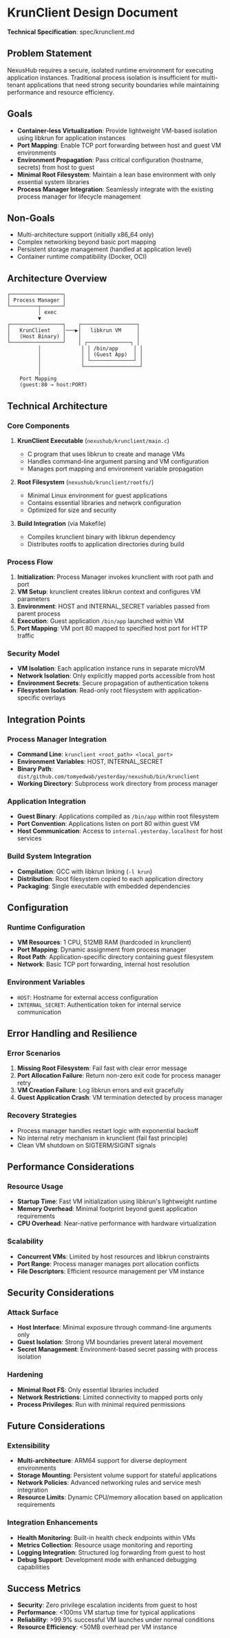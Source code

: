 # KrunClient Design Document

**Technical Specification**: spec/krunclient.md

## Problem Statement

NexusHub requires a secure, isolated runtime environment for executing application instances. Traditional process isolation is insufficient for multi-tenant applications that need strong security boundaries while maintaining performance and resource efficiency.

## Goals

- **Container-less Virtualization**: Provide lightweight VM-based isolation using libkrun for application instances
- **Port Mapping**: Enable TCP port forwarding between host and guest VM environments
- **Environment Propagation**: Pass critical configuration (hostname, secrets) from host to guest
- **Minimal Root Filesystem**: Maintain a lean base environment with only essential system libraries
- **Process Manager Integration**: Seamlessly integrate with the existing process manager for lifecycle management

## Non-Goals

- Multi-architecture support (initially x86_64 only)
- Complex networking beyond basic port mapping
- Persistent storage management (handled at application level)
- Container runtime compatibility (Docker, OCI)

## Architecture Overview

```
┌─────────────────┐
│ Process Manager │
└─────────┬───────┘
          │ exec
          ▼
┌─────────────────┐    ┌──────────────────┐
│   KrunClient    │───▶│   libkrun VM     │
│   (Host Binary) │    │                  │
└─────────────────┘    │ ┌──────────────┐ │
          │             │ │ /bin/app     │ │
          │             │ │ (Guest App)  │ │
          │             │ └──────────────┘ │
          │             └──────────────────┘
          │
    Port Mapping
    (guest:80 → host:PORT)
```

## Technical Architecture

### Core Components

1. **KrunClient Executable** (`nexushub/krunclient/main.c`)
   - C program that uses libkrun to create and manage VMs
   - Handles command-line argument parsing and VM configuration
   - Manages port mapping and environment variable propagation

2. **Root Filesystem** (`nexushub/krunclient/rootfs/`)
   - Minimal Linux environment for guest applications
   - Contains essential libraries and network configuration
   - Optimized for size and security

3. **Build Integration** (via Makefile)
   - Compiles krunclient binary with libkrun dependency
   - Distributes rootfs to application directories during build

### Process Flow

1. **Initialization**: Process Manager invokes krunclient with root path and port
2. **VM Setup**: krunclient creates libkrun context and configures VM parameters
3. **Environment**: HOST and INTERNAL_SECRET variables passed from parent process
4. **Execution**: Guest application `/bin/app` launched within VM
5. **Port Mapping**: VM port 80 mapped to specified host port for HTTP traffic

### Security Model

- **VM Isolation**: Each application instance runs in separate microVM
- **Network Isolation**: Only explicitly mapped ports accessible from host
- **Environment Secrets**: Secure propagation of authentication tokens
- **Filesystem Isolation**: Read-only root filesystem with application-specific overlays

## Integration Points

### Process Manager Integration

- **Command Line**: `krunclient <root_path> <local_port>`
- **Environment Variables**: HOST, INTERNAL_SECRET
- **Binary Path**: `dist/github.com/tomyedwab/yesterday/nexushub/bin/krunclient`
- **Working Directory**: Subprocess work directory from process manager

### Application Integration

- **Guest Binary**: Applications compiled as `/bin/app` within root filesystem
- **Port Convention**: Applications listen on port 80 within guest VM
- **Host Communication**: Access to `internal.yesterday.localhost` for host services

### Build System Integration

- **Compilation**: GCC with libkrun linking (`-l krun`)
- **Distribution**: Root filesystem copied to each application directory
- **Packaging**: Single executable with embedded dependencies

## Configuration

### Runtime Configuration

- **VM Resources**: 1 CPU, 512MB RAM (hardcoded in krunclient)
- **Port Mapping**: Dynamic assignment from process manager
- **Root Path**: Application-specific directory containing guest filesystem
- **Network**: Basic TCP port forwarding, internal host resolution

### Environment Variables

- `HOST`: Hostname for external access configuration
- `INTERNAL_SECRET`: Authentication token for internal service communication

## Error Handling and Resilience

### Error Scenarios

1. **Missing Root Filesystem**: Fail fast with clear error message
2. **Port Allocation Failure**: Return non-zero exit code for process manager retry
3. **VM Creation Failure**: Log libkrun errors and exit gracefully
4. **Guest Application Crash**: VM termination detected by process manager

### Recovery Strategies

- Process manager handles restart logic with exponential backoff
- No internal retry mechanism in krunclient (fail fast principle)
- Clean VM shutdown on SIGTERM/SIGINT signals

## Performance Considerations

### Resource Usage

- **Startup Time**: Fast VM initialization using libkrun's lightweight runtime
- **Memory Overhead**: Minimal footprint beyond guest application requirements
- **CPU Overhead**: Near-native performance with hardware virtualization

### Scalability

- **Concurrent VMs**: Limited by host resources and libkrun constraints
- **Port Range**: Process manager manages port allocation conflicts
- **File Descriptors**: Efficient resource management per VM instance

## Security Considerations

### Attack Surface

- **Host Interface**: Minimal exposure through command-line arguments only
- **Guest Isolation**: Strong VM boundaries prevent lateral movement
- **Secret Management**: Environment-based secret passing with process isolation

### Hardening

- **Minimal Root FS**: Only essential libraries included
- **Network Restrictions**: Limited connectivity to mapped ports only
- **Process Privileges**: Run with minimal required permissions

## Future Considerations

### Extensibility

- **Multi-architecture**: ARM64 support for diverse deployment environments
- **Storage Mounting**: Persistent volume support for stateful applications
- **Network Policies**: Advanced networking rules and service mesh integration
- **Resource Limits**: Dynamic CPU/memory allocation based on application requirements

### Integration Enhancements

- **Health Monitoring**: Built-in health check endpoints within VMs
- **Metrics Collection**: Resource usage monitoring and reporting
- **Logging Integration**: Structured log forwarding from guest to host
- **Debug Support**: Development mode with enhanced debugging capabilities

## Success Metrics

- **Security**: Zero privilege escalation incidents from guest to host
- **Performance**: <100ms VM startup time for typical applications
- **Reliability**: >99.9% successful VM launches under normal conditions
- **Resource Efficiency**: <50MB overhead per VM instance

